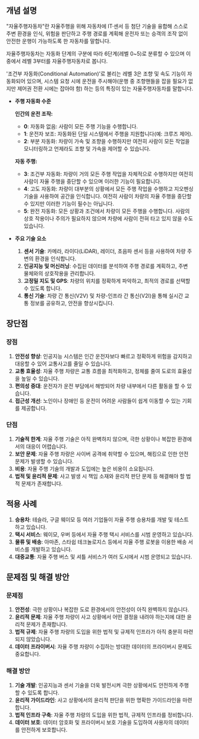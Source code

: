 ## 개념 설명

"자율주행자동차"란 자율주행을 위해 자동차에 IT·센서 등 첨단 기술을 융합해 스스로 주변 환경을 인식, 위험을 판단하고 주행 경로를 계획해 운전자 또는 승객의 조작 없이 안전한 운행이 가능하도록 한 자동차를 말합니다.

자율주행자동차는 자동화 단계의 구분에 따라 6단계(레벨 0~5)로 분류할 수 있으며 이 중에서 레벨 3부터를 자율주행자동차로 봅니다.

'조건부 자동화(Conditional Automation)'로 불리는 레벨 3은 조향 및 속도 기능이 자동화되어 있으며, 시스템 요청 시에 운전을 주시해야(운행 중 조향핸들을 잡을 필요가 없지만 제어권 전환 시에는 잡아야 함) 하는 등의 특징이 있는 자율주행자동차를 말합니다.

- **주행 자동화 수준**
    
    **인간의 운전 조작:**
    
    - **0**: 자동화 없음: 사람이 모든 주행 기능을 수행합니다.
    - **1**: 운전자 보조: 자동화된 단일 시스템에서 주행을 지원합니다(예: 크루즈 제어).
    - **2**: 부분 자동화: 차량이 가속 및 조향을 수행하지만 여전히 사람이 모든 작업을 모니터링하고 언제라도 조향 및 가속을 제어할 수 있습니다.
    
    **자동 주행:**
    
    - **3**: 조건부 자동화: 차량이 거의 모든 주행 작업을 자체적으로 수행하지만 여전히 사람이 자율 주행을 중단할 수 있으며 이러한 기능이 필요합니다.
    - **4**: 고도 자동화: 차량이 대부분의 상황에서 모든 주행 작업을 수행하고 지오펜싱 기술을 사용하여 공간을 인식합니다. 여전히 사람이 차량의 자율 주행을 중단할 수 있지만 이러한 기능이 필수는 아닙니다.
    - **5**: 완전 자동화: 모든 상황과 조건에서 차량이 모든 주행을 수행합니다. 사람의 상호 작용이나 주의가 필요하지 않으며 차량에 사람이 전혀 타고 있지 않을 수도 있습니다.

- **주요 기술 요소**
    
    1. **센서 기술**: 카메라, 라이다(LiDAR), 레이더, 초음파 센서 등을 사용하여 차량 주변의 환경을 인식합니다.
    2. **인공지능 및 머신러닝**: 수집된 데이터를 분석하여 주행 경로를 계획하고, 주변 물체와의 상호작용을 관리합니다.
    3. **고정밀 지도 및 GPS**: 차량의 위치를 정확하게 파악하고, 최적의 경로를 선택할 수 있도록 합니다.
    4. **통신 기술**: 차량 간 통신(V2V) 및 차량-인프라 간 통신(V2I)을 통해 실시간 교통 정보를 공유하고, 안전을 향상시킵니다.

## 장단점

### 장점

1. **안전성 향상**: 인공지능 시스템은 인간 운전자보다 빠르고 정확하게 위험을 감지하고 대응할 수 있어 교통사고를 줄일 수 있습니다.
2. **교통 효율성**: 자율 주행 차량은 교통 흐름을 최적화하고, 정체를 줄여 도로의 효율성을 높일 수 있습니다.
3. **편의성 증대**: 운전자가 운전 부담에서 해방되어 차량 내부에서 다른 활동을 할 수 있습니다.
4. **접근성 개선**: 노인이나 장애인 등 운전이 어려운 사람들이 쉽게 이동할 수 있는 기회를 제공합니다.

### 단점

1. **기술적 한계**: 자율 주행 기술은 아직 완벽하지 않으며, 극한 상황이나 복잡한 환경에서의 대응이 어렵습니다.
2. **보안 문제**: 자율 주행 차량은 사이버 공격에 취약할 수 있으며, 해킹으로 인한 안전 문제가 발생할 수 있습니다.
3. **비용**: 자율 주행 기술의 개발과 도입에는 높은 비용이 소요됩니다.
4. **법적 및 윤리적 문제**: 사고 발생 시 책임 소재와 윤리적 판단 문제 등 해결해야 할 법적 문제가 존재합니다.

## 적용 사례

1. **승용차**: 테슬라, 구글 웨이모 등 여러 기업들이 자율 주행 승용차를 개발 및 테스트하고 있습니다.
2. **택시 서비스**: 웨이모, 우버 등에서 자율 주행 택시 서비스를 시범 운영하고 있습니다.
3. **물류 및 배송**: 아마존, 스타쉽 테크놀로지스 등에서 자율 주행 로봇을 이용한 배송 서비스를 개발하고 있습니다.
4. **대중교통**: 자율 주행 버스 및 셔틀 서비스가 여러 도시에서 시범 운영되고 있습니다.

## 문제점 및 해결 방안

### 문제점

1. **안전성**: 극한 상황이나 복잡한 도로 환경에서의 안전성이 아직 완벽하지 않습니다.
2. **윤리적 문제**: 자율 주행 차량이 사고 상황에서 어떤 결정을 내려야 하는지에 대한 윤리적 문제가 존재합니다.
3. **법적 규제**: 자율 주행 차량의 도입을 위한 법적 및 규제적 인프라가 아직 충분히 마련되지 않았습니다.
4. **데이터 프라이버시**: 자율 주행 차량이 수집하는 방대한 데이터의 프라이버시 문제도 중요합니다.

### 해결 방안

1. **기술 개발**: 인공지능과 센서 기술을 더욱 발전시켜 극한 상황에서도 안전하게 주행할 수 있도록 합니다.
2. **윤리적 가이드라인**: 사고 상황에서의 윤리적 판단을 위한 명확한 가이드라인을 마련합니다.
3. **법적 인프라 구축**: 자율 주행 차량의 도입을 위한 법적, 규제적 인프라를 정비합니다.
4. **데이터 보호**: 데이터 암호화 및 프라이버시 보호 기술을 도입하여 사용자의 데이터를 안전하게 보호합니다.